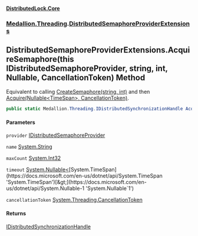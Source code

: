 #### [DistributedLock.Core](README.md 'README')
### [Medallion.Threading](Medallion.Threading.md 'Medallion.Threading').[DistributedSemaphoreProviderExtensions](DistributedSemaphoreProviderExtensions.md 'Medallion.Threading.DistributedSemaphoreProviderExtensions')

## DistributedSemaphoreProviderExtensions.AcquireSemaphore(this IDistributedSemaphoreProvider, string, int, Nullable<TimeSpan>, CancellationToken) Method

Equivalent to calling [CreateSemaphore(string, int)](IDistributedSemaphoreProvider.CreateSemaphore.AA9FahTKczyqDQd0GIAGzQ.md 'Medallion.Threading.IDistributedSemaphoreProvider.CreateSemaphore(string, int)') and then  
[Acquire(Nullable&lt;TimeSpan&gt;, CancellationToken)](IDistributedSemaphore.Acquire.Idy1BAzgGUWQ22QmqRZDsg.md 'Medallion.Threading.IDistributedSemaphore.Acquire(System.Nullable<System.TimeSpan>, System.Threading.CancellationToken)').

```csharp
public static Medallion.Threading.IDistributedSynchronizationHandle AcquireSemaphore(this Medallion.Threading.IDistributedSemaphoreProvider provider, string name, int maxCount, System.Nullable<System.TimeSpan> timeout=null, System.Threading.CancellationToken cancellationToken=default(System.Threading.CancellationToken));
```
#### Parameters

<a name='Medallion.Threading.DistributedSemaphoreProviderExtensions.AcquireSemaphore(thisMedallion.Threading.IDistributedSemaphoreProvider,string,int,System.Nullable_System.TimeSpan_,System.Threading.CancellationToken).provider'></a>

`provider` [IDistributedSemaphoreProvider](IDistributedSemaphoreProvider.md 'Medallion.Threading.IDistributedSemaphoreProvider')

<a name='Medallion.Threading.DistributedSemaphoreProviderExtensions.AcquireSemaphore(thisMedallion.Threading.IDistributedSemaphoreProvider,string,int,System.Nullable_System.TimeSpan_,System.Threading.CancellationToken).name'></a>

`name` [System.String](https://docs.microsoft.com/en-us/dotnet/api/System.String 'System.String')

<a name='Medallion.Threading.DistributedSemaphoreProviderExtensions.AcquireSemaphore(thisMedallion.Threading.IDistributedSemaphoreProvider,string,int,System.Nullable_System.TimeSpan_,System.Threading.CancellationToken).maxCount'></a>

`maxCount` [System.Int32](https://docs.microsoft.com/en-us/dotnet/api/System.Int32 'System.Int32')

<a name='Medallion.Threading.DistributedSemaphoreProviderExtensions.AcquireSemaphore(thisMedallion.Threading.IDistributedSemaphoreProvider,string,int,System.Nullable_System.TimeSpan_,System.Threading.CancellationToken).timeout'></a>

`timeout` [System.Nullable&lt;](https://docs.microsoft.com/en-us/dotnet/api/System.Nullable-1 'System.Nullable`1')[System.TimeSpan](https://docs.microsoft.com/en-us/dotnet/api/System.TimeSpan 'System.TimeSpan')[&gt;](https://docs.microsoft.com/en-us/dotnet/api/System.Nullable-1 'System.Nullable`1')

<a name='Medallion.Threading.DistributedSemaphoreProviderExtensions.AcquireSemaphore(thisMedallion.Threading.IDistributedSemaphoreProvider,string,int,System.Nullable_System.TimeSpan_,System.Threading.CancellationToken).cancellationToken'></a>

`cancellationToken` [System.Threading.CancellationToken](https://docs.microsoft.com/en-us/dotnet/api/System.Threading.CancellationToken 'System.Threading.CancellationToken')

#### Returns
[IDistributedSynchronizationHandle](IDistributedSynchronizationHandle.md 'Medallion.Threading.IDistributedSynchronizationHandle')